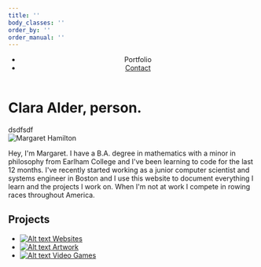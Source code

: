 ```yaml
---
title: ''
body_classes: ''
order_by: ''
order_manual: ''
---
```


<html lang="en">
<head>
    <meta charset="UTF-8">
    <title>Your name</title>
    <meta name="viewport" content="width=device-width, initial-scale=1.0, shrink-to-fit=no"><!--To make the site responsive-->
    <link rel="stylesheet" href="../../../../assets/css/styles.css"><!--Link to your CSS file-->
    <link href="https://fonts.googleapis.com/css?family=Lato:400,700|Oswald" rel="stylesheet"><!--Google fonts-->
</head>
<body>
<header>
    <nav>
        <ul>
            <li>Portfolio</li>
            <li><a href="mailto:claraalder88@email.com">Contact</a></li>
        </ul>
    </nav>
</header>
<main>
    <h1>Clara Alder, person.</h1>
    <div class="testy">dsdfsdf</div>
    <img src="http://www.lottejackson.com/assets/images/workshop/margaret-hamilton.jpg" alt="Margaret Hamilton">
    <p>Hey, I'm Margaret. I have a B.A. degree in mathematics with a minor in philosophy from Earlham College and I've been learning to code for the last 12 months. I've recently started working as a junior computer scientist and systems engineer in Boston and I use this website to document everything I learn and the projects I work on. When I'm not at work I compete in rowing races throughout America.</p>
    <h2>Projects</h2>
    <!--If you'd like to include images of your portfolio work, use this list-->
    <ul>
        <li>
            <a href="">
                <img src="http://placehold.it/350x150" alt="Alt text">
                <span>Websites</span>
            </a>
        </li>
        <li>
            <a href="">
                <img src="http://placehold.it/350x150" alt="Alt text">
                <span>Artwork</span>
            </a>
        </li>
            <li>
            <a href="">
                <img src="http://placehold.it/350x150" alt="Alt text">
                <span>Video Games</span>
            </a>
        </li>
    </ul>
    

</main>
</body>
</html>
